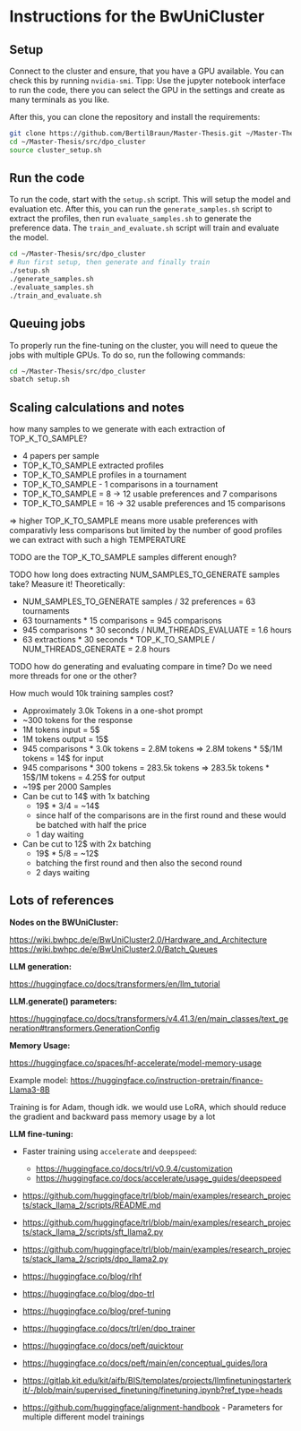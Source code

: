 # Instructions for the BwUniCluster

## Setup

Connect to the cluster and ensure, that you have a GPU available. You can check this by running `nvidia-smi`. Tipp: Use the jupyter notebook interface to run the code, there you can select the GPU in the settings and create as many terminals as you like.

After this, you can clone the repository and install the requirements:

```bash
git clone https://github.com/BertilBraun/Master-Thesis.git ~/Master-Thesis
cd ~/Master-Thesis/src/dpo_cluster
source cluster_setup.sh
```

## Run the code

To run the code, start with the `setup.sh` script. This will setup the model and evaluation etc. After this, you can run the `generate_samples.sh` script to extract the profiles, then run `evaluate_samples.sh` to generate the preference data. The `train_and_evaluate.sh` script will train and evaluate the model.

```bash
cd ~/Master-Thesis/src/dpo_cluster
# Run first setup, then generate and finally train
./setup.sh
./generate_samples.sh
./evaluate_samples.sh
./train_and_evaluate.sh
```

## Queuing jobs

To properly run the fine-tuning on the cluster, you will need to queue the jobs with multiple GPUs. To do so, run the following commands:

```bash
cd ~/Master-Thesis/src/dpo_cluster
sbatch setup.sh
```

## Scaling calculations and notes

how many samples to we generate with each extraction of TOP_K_TO_SAMPLE?

- 4 papers per sample
- TOP_K_TO_SAMPLE extracted profiles
- TOP_K_TO_SAMPLE profiles in a tournament
- TOP_K_TO_SAMPLE - 1 comparisons in a tournament
- TOP_K_TO_SAMPLE = 8 -> 12 usable preferences and 7 comparisons
- TOP_K_TO_SAMPLE = 16 -> 32 usable preferences and 15 comparisons

=> higher TOP_K_TO_SAMPLE means more usable preferences with comparativly less comparisons
   but limited by the number of good profiles we can extract with such a high TEMPERATURE

TODO are the TOP_K_TO_SAMPLE samples different enough?

TODO how long does extracting NUM_SAMPLES_TO_GENERATE samples take? Measure it!
Theoretically:

- NUM_SAMPLES_TO_GENERATE samples / 32 preferences = 63 tournaments
- 63 tournaments \* 15 comparisons = 945 comparisons
- 945 comparisons \* 30 seconds / NUM_THREADS_EVALUATE = 1.6 hours
- 63 extractions \* 30 seconds \* TOP_K_TO_SAMPLE / NUM_THREADS_GENERATE = 2.8 hours

TODO how do generating and evaluating compare in time? Do we need more threads for one or the other?

How much would 10k training samples cost?

- Approximately 3.0k Tokens in a one-shot prompt
- ~300 tokens for the response
- 1M tokens input = 5\$
- 1M tokens output = 15\$
- 945 comparisons \* 3.0k tokens = 2.8M tokens => 2.8M tokens \* 5\$/1M tokens = 14\$ for input
- 945 comparisons \* 300 tokens = 283.5k tokens => 283.5k tokens \* 15\$/1M tokens = 4.25\$ for output
- ~19$ per 2000 Samples
- Can be cut to 14\$ with 1x batching
  - 19$ * 3/4 = ~14\$
  - since half of the comparisons are in the first round and these would be batched with half the price
  - 1 day waiting
- Can be cut to 12\$ with 2x batching
  - 19$ * 5/8 = ~12\$
  - batching the first round and then also the second round
  - 2 days waiting

## Lots of references

**Nodes on the BWUniCluster:**

https://wiki.bwhpc.de/e/BwUniCluster2.0/Hardware_and_Architecture
https://wiki.bwhpc.de/e/BwUniCluster2.0/Batch_Queues

**LLM generation:**

https://huggingface.co/docs/transformers/en/llm_tutorial

**LLM.generate() parameters:**

https://huggingface.co/docs/transformers/v4.41.3/en/main_classes/text_generation#transformers.GenerationConfig

**Memory Usage:**

https://huggingface.co/spaces/hf-accelerate/model-memory-usage

Example model: https://huggingface.co/instruction-pretrain/finance-Llama3-8B

Training is for Adam, though idk. we would use LoRA, which should reduce the gradient and backward pass memory usage by a lot

**LLM fine-tuning:**

- Faster training using `accelerate` and `deepspeed`:
  - https://huggingface.co/docs/trl/v0.9.4/customization
  - https://huggingface.co/docs/accelerate/usage_guides/deepspeed

- https://github.com/huggingface/trl/blob/main/examples/research_projects/stack_llama_2/scripts/README.md
- https://github.com/huggingface/trl/blob/main/examples/research_projects/stack_llama_2/scripts/sft_llama2.py
- https://github.com/huggingface/trl/blob/main/examples/research_projects/stack_llama_2/scripts/dpo_llama2.py

- https://huggingface.co/blog/rlhf
- https://huggingface.co/blog/dpo-trl
- https://huggingface.co/blog/pref-tuning
- https://huggingface.co/docs/trl/en/dpo_trainer
- https://huggingface.co/docs/peft/quicktour
- https://huggingface.co/docs/peft/main/en/conceptual_guides/lora

- https://gitlab.kit.edu/kit/aifb/BIS/templates/projects/llmfinetuningstarterkit/-/blob/main/supervised_finetuning/finetuning.ipynb?ref_type=heads

- https://github.com/huggingface/alignment-handbook - Parameters for multiple different model trainings
